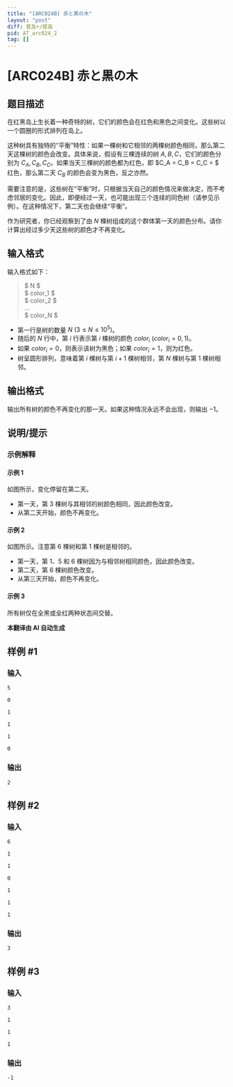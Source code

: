 ```yaml
---
title: "[ARC024B] 赤と黒の木"
layout: "post"
diff: 普及+/提高
pid: AT_arc024_2
tag: []
---
```


# [ARC024B] 赤と黒の木

## 题目描述

在红黑岛上生长着一种奇特的树，它们的颜色会在红色和黑色之间变化。这些树以一个圆圈的形式排列在岛上。

这种树具有独特的“平衡”特性：如果一棵树和它相邻的两棵树颜色相同，那么第二天这棵树的颜色会改变。具体来说，假设有三棵连续的树 $A, B, C$，它们的颜色分别为 $C_A, C_B, C_C$。如果当天三棵树的颜色都为红色，即 $C_A = C_B = C_C = $ 红色，那么第二天 $C_B$ 的颜色会变为黑色，反之亦然。

需要注意的是，这些树在“平衡”时，只根据当天自己的颜色情况来做决定，而不考虑邻居的变化。因此，即便经过一天，也可能出现三个连续的同色树（请参见示例）。在这种情况下，第二天也会继续“平衡”。

作为研究者，你已经观察到了由 $N$ 棵树组成的这个群体第一天的颜色分布。请你计算出经过多少天这些树的颜色才不再变化。

## 输入格式

输入格式如下：

> $ N $  
> $ color_1 $  
> $ color_2 $  
> ...  
> $ color_N $

- 第一行是树的数量 $N\ (3 \leq N \leq 10^5)$。
- 随后的 $N$ 行中，第 $i$ 行表示第 $i$ 棵树的颜色 $color_i\ (color_i = 0, 1)$。
- 如果 $color_i = 0$，则表示该树为黑色；如果 $color_i = 1$，则为红色。
- 树呈圆形排列，意味着第 $i$ 棵树与第 $i+1$ 棵树相邻，第 $N$ 棵树与第 $1$ 棵树相邻。

## 输出格式

输出所有树的颜色不再变化的那一天。如果这种情况永远不会出现，则输出 $-1$。

## 说明/提示

### 示例解释

#### 示例 1
如图所示，变化停留在第二天。
- 第一天，第 3 棵树与其相邻的树颜色相同，因此颜色改变。
- 从第二天开始，颜色不再变化。

#### 示例 2
如图所示。注意第 6 棵树和第 1 棵树是相邻的。
- 第一天，第 1、5 和 6 棵树因为与相邻树相同颜色，因此颜色改变。
- 第二天，第 6 棵树颜色改变。
- 从第三天开始，颜色不再变化。

#### 示例 3
所有树仅在全黑或全红两种状态间交替。


 **本翻译由 AI 自动生成**

## 样例 #1

### 输入

```
5
0
1
1
1
0
```

### 输出

```
2
```

## 样例 #2

### 输入

```
6
1
1
0
1
1
1
```

### 输出

```
3
```

## 样例 #3

### 输入

```
3
1
1
1
```

### 输出

```
-1
```

